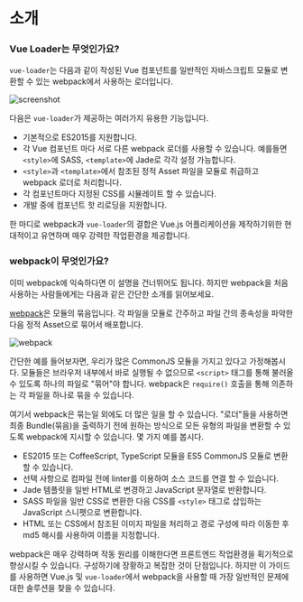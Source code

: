 # 소개

### Vue Loader는 무엇인가요?

`vue-loader`는 다음과 같이 작성된 Vue 컴포넌트를 일반적인 자바스크립트 모듈로 변환할 수 있는 webpack에서 사용하는 로더입니다.

![screenshot](http://blog.evanyou.me/images/vue-component.png)

다음은 `vue-loader`가 제공하는 여러가지 유용한 기능입니다.

- 기본적으로 ES2015를 지원합니다.
- 각 Vue 컴포넌트 마다 서로 다른 webpack 로더를 사용할 수 있습니다. 예를들면 `<style>`에 SASS, `<template>`에 Jade로 각각 설정 가능합니다.
- `<style>`과 `<template>`에서 참조된 정적 Asset 파일을 모듈로 취급하고 webpack 로더로 처리합니다.
- 각 컴포넌트마다 지정된 CSS를 시뮬레이트 할 수 있습니다.
- 개발 중에 컴포넌트 핫 리로딩을 지원합니다.

한 마디로 webpack과 `vue-loader`의 결합은 Vue.js 어플리케이션을 제작하기위한 현대적이고 유연하며 매우 강력한 작업환경을 제공합니다.

### webpack이 무엇인가요?

이미 webpack에 익숙하다면 이 설명을 건너뛰어도 됩니다. 하지만 webpack을 처음 사용하는 사람들에게는 다음과 같은 간단한 소개를 읽어보세요.

[webpack](http://webpack.github.io/)은 모듈의 묶음입니다. 각 파일을 모듈로 간주하고 파일 간의 종속성을 파악한 다음 정적 Asset으로 묶어서 배포합니다.

![webpack](http://webpack.github.io/assets/what-is-webpack.png)

간단한 예를 들어보자면, 우리가 많은 CommonJS 모듈을 가지고 있다고 가정해봅시다. 모듈들은 브라우저 내부에서 바로 실행될 수 없으므로 `<script>` 태그를 통해 불러올 수 있도록 하나의 파일로 "묶어"야 합니다. webpack은 `require()` 호출을 통해 의존하는 각 파일을 하나로 묶을 수 있습니다.

여기서 webpack은 묶는일 외에도 더 많은 일을 할 수 있습니다. "로더"들을 사용하면 최종 Bundle(묶음)을 출력하기 전에 원하는 방식으로 모든 유형의 파일을 변환할 수 있도록 webpack에 지시할 수 있습니다. 몇 가지 예를 봅시다.

- ES2015 또는 CoffeeScript, TypeScript 모듈을 ES5 CommonJS 모듈로 변환할 수 있습니다.
- 선택 사항으로 컴파일 전에 linter를 이용하여 소스 코드를 연결 할 수 있습니다.
- Jade 템플릿을 일반 HTML로 변경하고 JavaScript 문자열로 반환합니다.
- SASS 파일을 일반 CSS로 변환한 다음 CSS를 `<style>` 태그로 삽입하는 JavaScript 스니펫으로 변환합니다.
- HTML 또는 CSS에서 참조된 이미지 파일을 처리하고 경로 구성에 따라 이동한 후 md5 해시를 사용하여 이름을 지정합니다.

webpack은 매우 강력하며 작동 원리를 이해한다면 프론트엔드 작업환경을 획기적으로 향상시킬 수 있습니다. 구성하기에 장황하고 복잡한 것이 단점입니다. 하지만 이 가이드를 사용하면 Vue.js 및 `vue-loader`에서 webpack을 사용할 때 가장 일반적인 문제에 대한 솔루션을 찾을 수 있습니다.
